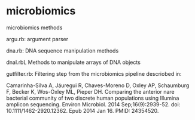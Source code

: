 # microbiomics
microbiomics methods

argu.rb: argument parser

dna.rb: DNA sequence manipulation methods

dnal.rbL Methods to manipulate arrays of DNA objects

gutfilter.rb: Filtering step from the microbiomics pipeline descriobed in:

Camarinha-Silva A, Jáuregui R, Chaves-Moreno D, Oxley AP, Schaumburg F, Becker K, Wos-Oxley ML, Pieper DH. 
Comparing the anterior nare bacterial community of two discrete human populations using Illumina amplicon sequencing. 
Environ Microbiol. 2014 Sep;16(9):2939-52. doi: 10.1111/1462-2920.12362. Epub 2014 Jan 16. PMID: 24354520.
